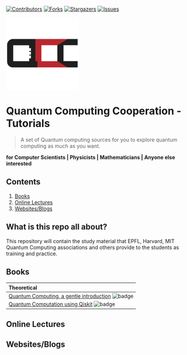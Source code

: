 [![Contributors][contributors-shield]][contributors-url]
[![Forks][forks-shield]][forks-url]
[![Stargazers][stars-shield]][stars-url]
[![Issues][issues-shield]][issues-url]



 <img src="src/logos/QCC.logo.png" align="middle" width="200"> 
                                    


# Quantum Computing Cooperation - Tutorials
> A set of Quantum computing sources for you to explore quantum computing as much as you want.

**for Computer Scientists | Physicists | Mathematicians | Anyone else interested**

## Contents
1. [Books](#books)
2. [Online Lectures](#onlineLectures)
3. [Websites/Blogs](#websites)



## What is this repo all about?
This repository will contain the study material that EPFL, Harvard, MIT Quantum Computing associations and others provide to the students as training and practice.

<a name="books"></a>
## Books
Theoretical | 
:-- | 
[Quantum Computing, a gentle introduction](http://mmrc.amss.cas.cn/tlb/201702/W020170224608150244118.pdf) ![badge](https://img.shields.io/badge/6_Hours_-Beginner-green.svg)| 
[Quantum Computation using Qiskit](https://qiskit.org/textbook/preface.html) ![badge](https://img.shields.io/badge/4_Hours_-Beginner-green.svg)| 




<a name="onlineLectures"></a>
## Online Lectures



<a name="websites"></a>
## Websites/Blogs 


<!-- MARKDOWN LINKS & IMAGES -->
<!-- https://www.markdownguide.org/basic-syntax/#reference-style-links -->
[contributors-shield]: https://img.shields.io/github/contributors/Quantum-Computing-Cooperation/Tutorials.svg?style=flat-square
[contributors-url]: https://github.com/Quantum-Computing-Cooperation/Tutorials/graphs/contributors
[forks-shield]: https://img.shields.io/github/forks/Quantum-Computing-Cooperation/Tutorials.svg?style=flat-square
[forks-url]: https://github.com/Quantum-Computing-Cooperation/Tutorials/network/members
[issues-shield]: https://img.shields.io/github/issues/Quantum-Computing-Cooperation/Tutorials.svg?style=flat-square
[stars-shield]: https://img.shields.io/github/stars/Quantum-Computing-Cooperation/Tutorials.svg?style=flat-square
[stars-url]: https://github.com/Quantum-Computing-Cooperation/Tutorials/stargazers
[issues-url]: https://github.com/Quantum-Computing-Cooperation/Tutorials/issues
[license-shield]: https://img.shields.io/github/license/Quantum-Computing-Cooperation/Tutorials.svg?style=flat-square
[licence-url]: https://github.com/Quantum-Computing-Cooperation/Tutorials/blob/master/LICENSE

